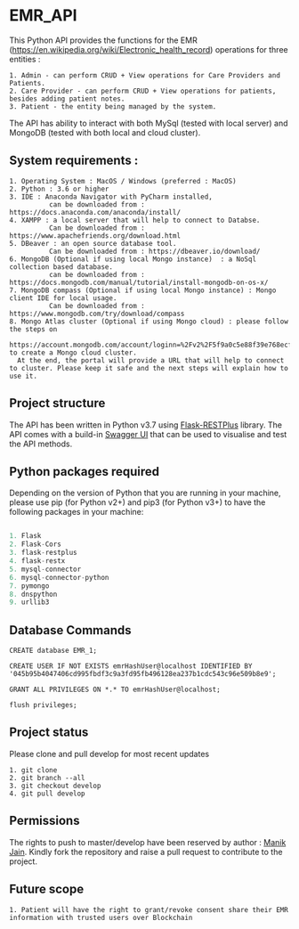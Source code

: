 # EMR_API

This Python API provides the functions for the EMR (https://en.wikipedia.org/wiki/Electronic_health_record) operations for three entities : 

```
1. Admin - can perform CRUD + View operations for Care Providers and Patients.
2. Care Provider - can perform CRUD + View operations for patients, besides adding patient notes.
3. Patient - the entity being managed by the system. 
```

The API has ability to interact with both MySql (tested with local server) and MongoDB (tested with both local and cloud cluster).

## System requirements : 
```
1. Operating System : MacOS / Windows (preferred : MacOS)
2. Python : 3.6 or higher
3. IDE : Anaconda Navigator with PyCharm installed, 
          can be downloaded from : https://docs.anaconda.com/anaconda/install/
4. XAMPP : a local server that will help to connect to Databse. 
          Can be downloaded from : https://www.apachefriends.org/download.html
5. DBeaver : an open source database tool. 
          Can be downloaded from : https://dbeaver.io/download/
6. MongoDB (Optional if using local Mongo instance)  : a NoSql collection based database. 
          can be downloaded from : https://docs.mongodb.com/manual/tutorial/install-mongodb-on-os-x/
7. MongoDB compass (Optional if using local Mongo instance) : Mongo client IDE for local usage. 
          Can be downloaded from : https://www.mongodb.com/try/download/compass
8. Mongo Atlas cluster (Optional if using Mongo cloud) : please follow the steps on 
  https://account.mongodb.com/account/loginn=%2Fv2%2F5f9a0c5e88f39e768ecf1ccd&nextHash=%23metrics%2FreplicaSet%2F5f9a0d7c94d89c1438088962%2Fexplorer%2FloginDetails%2Fusers%2Ffind to create a Mongo cloud cluster. 
  At the end, the portal will provide a URL that will help to connect to cluster. Please keep it safe and the next steps will explain how to use it. 
```
## Project structure

The API has been written in Python v3.7 using [Flask-RESTPlus](https://github.com/python-restx/flask-restx) library.
The API comes with a build-in [Swagger UI](https://swagger.io/tools/swagger-ui/) that can be used to visualise and test the API methods.

## Python packages required

Depending on the version of Python that you are running in your machine, please use pip (for Python v2+) and pip3 (for Python v3+) to have the following packages in your machine:

```python

1. Flask
2. Flask-Cors
3. flask-restplus
4. flask-restx
5. mysql-connector
6. mysql-connector-python
7. pymongo
8. dnspython
9. urllib3

```

## Database Commands

```
CREATE database EMR_1;

CREATE USER IF NOT EXISTS emrHashUser@localhost IDENTIFIED BY '045b95b4047406cd995fbdf3c9a3fd95fb496128ea237b1cdc543c96e509b8e9';

GRANT ALL PRIVILEGES ON *.* TO emrHashUser@localhost;

flush privileges;
```
## Project status

Please clone and pull develop for most recent updates

```
1. git clone 
2. git branch --all
3. git checkout develop
4. git pull develop
```

## Permissions
The rights to push to master/develop have been reserved by author : [Manik Jain](https://github.com/Manik-Jain).
Kindly fork the repository and raise a pull request to contribute to the project.

## Future scope
```
1. Patient will have the right to grant/revoke consent share their EMR information with trusted users over Blockchain

```
